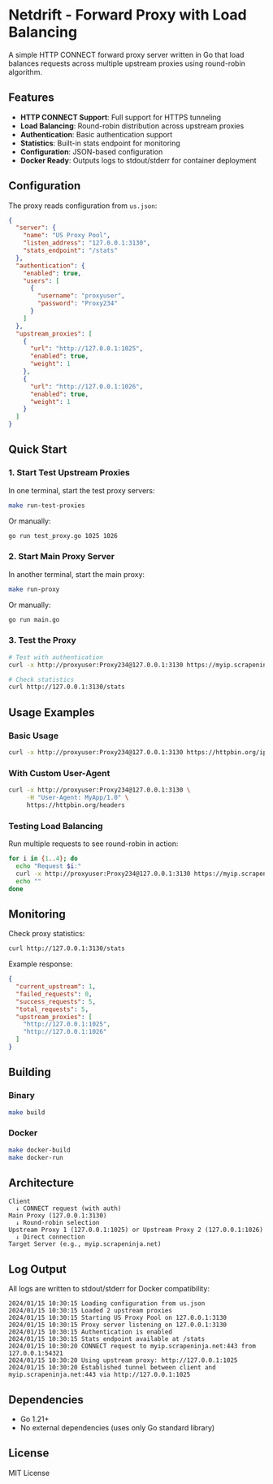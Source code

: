 # Netdrift - Forward Proxy with Load Balancing

A simple HTTP CONNECT forward proxy server written in Go that load balances requests across multiple upstream proxies using round-robin algorithm.

## Features

- **HTTP CONNECT Support**: Full support for HTTPS tunneling
- **Load Balancing**: Round-robin distribution across upstream proxies
- **Authentication**: Basic authentication support
- **Statistics**: Built-in stats endpoint for monitoring
- **Configuration**: JSON-based configuration
- **Docker Ready**: Outputs logs to stdout/stderr for container deployment

## Configuration

The proxy reads configuration from `us.json`:

```json
{
  "server": {
    "name": "US Proxy Pool",
    "listen_address": "127.0.0.1:3130",
    "stats_endpoint": "/stats"
  },
  "authentication": {
    "enabled": true,
    "users": [
      {
        "username": "proxyuser",
        "password": "Proxy234"
      }
    ]
  },
  "upstream_proxies": [
    {
      "url": "http://127.0.0.1:1025",
      "enabled": true,
      "weight": 1
    },
    {
      "url": "http://127.0.0.1:1026",
      "enabled": true,
      "weight": 1
    }
  ]
}
```

## Quick Start

### 1. Start Test Upstream Proxies

In one terminal, start the test proxy servers:

```bash
make run-test-proxies
```

Or manually:
```bash
go run test_proxy.go 1025 1026
```

### 2. Start Main Proxy Server

In another terminal, start the main proxy:

```bash
make run-proxy
```

Or manually:
```bash
go run main.go
```

### 3. Test the Proxy

```bash
# Test with authentication
curl -x http://proxyuser:Proxy234@127.0.0.1:3130 https://myip.scrapeninja.net

# Check statistics
curl http://127.0.0.1:3130/stats
```

## Usage Examples

### Basic Usage
```bash
curl -x http://proxyuser:Proxy234@127.0.0.1:3130 https://httpbin.org/ip
```

### With Custom User-Agent
```bash
curl -x http://proxyuser:Proxy234@127.0.0.1:3130 \
     -H "User-Agent: MyApp/1.0" \
     https://httpbin.org/headers
```

### Testing Load Balancing
Run multiple requests to see round-robin in action:
```bash
for i in {1..4}; do
  echo "Request $i:"
  curl -x http://proxyuser:Proxy234@127.0.0.1:3130 https://myip.scrapeninja.net
  echo ""
done
```

## Monitoring

Check proxy statistics:
```bash
curl http://127.0.0.1:3130/stats
```

Example response:
```json
{
  "current_upstream": 1,
  "failed_requests": 0,
  "success_requests": 5,
  "total_requests": 5,
  "upstream_proxies": [
    "http://127.0.0.1:1025",
    "http://127.0.0.1:1026"
  ]
}
```

## Building

### Binary
```bash
make build
```

### Docker
```bash
make docker-build
make docker-run
```

## Architecture

```
Client
  ↓ CONNECT request (with auth)
Main Proxy (127.0.0.1:3130)
  ↓ Round-robin selection
Upstream Proxy 1 (127.0.0.1:1025) or Upstream Proxy 2 (127.0.0.1:1026)
  ↓ Direct connection
Target Server (e.g., myip.scrapeninja.net)
```

## Log Output

All logs are written to stdout/stderr for Docker compatibility:

```
2024/01/15 10:30:15 Loading configuration from us.json
2024/01/15 10:30:15 Loaded 2 upstream proxies
2024/01/15 10:30:15 Starting US Proxy Pool on 127.0.0.1:3130
2024/01/15 10:30:15 Proxy server listening on 127.0.0.1:3130
2024/01/15 10:30:15 Authentication is enabled
2024/01/15 10:30:15 Stats endpoint available at /stats
2024/01/15 10:30:20 CONNECT request to myip.scrapeninja.net:443 from 127.0.0.1:54321
2024/01/15 10:30:20 Using upstream proxy: http://127.0.0.1:1025
2024/01/15 10:30:20 Established tunnel between client and myip.scrapeninja.net:443 via http://127.0.0.1:1025
```

## Dependencies

- Go 1.21+
- No external dependencies (uses only Go standard library)

## License

MIT License 